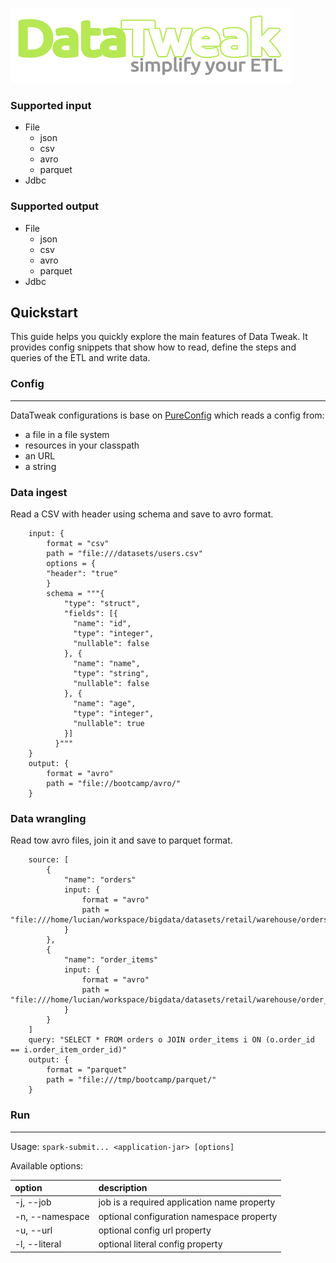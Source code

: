 ![DataTweak](datatweak.png)
### Supported input
- File
    - json
    - csv
    - avro
    - parquet
- Jdbc

### Supported output
- File
    - json
    - csv
    - avro
    - parquet
- Jdbc

## Quickstart
This guide helps you quickly explore the main features of Data Tweak. 
It provides config snippets that show how to read, define the steps and queries of the ETL and write data.

### Config

* * *

DataTweak configurations is base on [PureConfig](https://pureconfig.github.io) which reads a config from: 
* a file in a file system
* resources in your classpath 
* an URL 
* a string

### Data ingest

Read a CSV with header using schema and save to avro format.
```
    input: {
        format = "csv"
        path = "file:///datasets/users.csv"
        options = {
        "header": "true"
        }
        schema = """{
            "type": "struct",
            "fields": [{
              "name": "id",
              "type": "integer",
              "nullable": false
            }, {
              "name": "name",
              "type": "string",
              "nullable": false
            }, {
              "name": "age",
              "type": "integer",
              "nullable": true
            }]
          }"""
    }
    output: {
        format = "avro"
        path = "file://bootcamp/avro/"
    }
```


### Data wrangling 

Read tow avro files, join it and save to parquet format.
```
    source: [
        {
            "name": "orders"
            input: {
                format = "avro"
                path = "file:///home/lucian/workspace/bigdata/datasets/retail/warehouse/orders/"
            }
        },
        {
            "name": "order_items"
            input: {
                format = "avro"
                path = "file:///home/lucian/workspace/bigdata/datasets/retail/warehouse/order_items/"
            }
        }
    ]
    query: "SELECT * FROM orders o JOIN order_items i ON (o.order_id == i.order_item_order_id)"
    output: {
        format = "parquet"
        path = "file:///tmp/bootcamp/parquet/"
    }
```

### Run

* * *

Usage: `spark-submit... <application-jar> [options]`
  
Available options:

| option       | description       |
|:-------------|:------------------|
|-j, --job <value>        | job is a required application name property |
|-n, --namespace <value>  | optional configuration namespace property |
|-u, --url <value>        | optional config url property |
|-l, --literal <value>    | optional literal config property |
